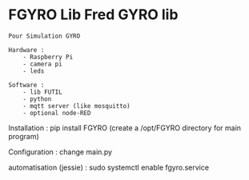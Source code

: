 FGYRO Lib  Fred GYRO lib
========================================================================

	Pour Simulation GYRO

	Hardware :
		- Raspberry Pi 
		- camera pi
		- leds
	
	Software :
		- lib FUTIL
		- python
		- mqtt server (like mosquitto)
		- optional node-RED
		

Installation :
     pip install FGYRO
	 (create a /opt/FGYRO directory for main program)
	 
Configuration :
	change main.py

 automatisation (jessie) :
	sudo systemctl enable fgyro.service
